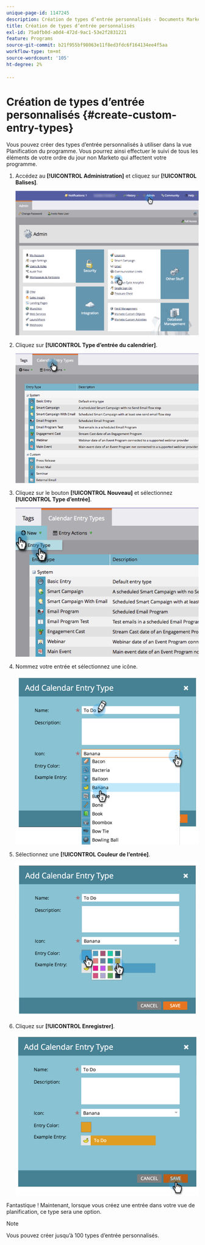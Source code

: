 ```yaml
---
unique-page-id: 1147245
description: Création de types d’entrée personnalisés - Documents Marketo - Documentation du produit
title: Création de types d’entrée personnalisés
exl-id: 75a0fb0d-a0d4-472d-9ac1-53e2f2831221
feature: Programs
source-git-commit: b21f955bf98063e11f8ed3fdc6f164134ee4f5aa
workflow-type: tm+mt
source-wordcount: '105'
ht-degree: 2%

---
```


# Création de types d’entrée personnalisés {#create-custom-entry-types}

Vous pouvez créer des types d’entrée personnalisés à utiliser dans la vue Planification du programme. Vous pourrez ainsi effectuer le suivi de tous les éléments de votre ordre du jour non Marketo qui affectent votre programme.

1. Accédez au **[!UICONTROL Administration]** et cliquez sur **[!UICONTROL Balises]**.

   ![](assets/admintags.png)

1. Cliquez sur **[!UICONTROL Type d’entrée du calendrier]**.

   ![](assets/image2014-9-15-15-3a41-3a33.png)

1. Cliquez sur le bouton **[!UICONTROL Nouveau]** et sélectionnez **[!UICONTROL Type d’entrée]**.

   ![](assets/image2014-9-15-15-3a41-3a58.png)

1. Nommez votre entrée et sélectionnez une icône.

   ![](assets/image2014-9-15-16-3a11-3a24.png)

1. Sélectionnez une **[!UICONTROL Couleur de l’entrée]**.

   ![](assets/image2014-9-15-16-3a3-3a55.png)

1. Cliquez sur **[!UICONTROL Enregistrer]**.

   ![](assets/image2014-9-15-16-3a4-3a14.png)

Fantastique ! Maintenant, lorsque vous créez une entrée dans votre vue de planification, ce type sera une option.

>[!NOTE]
>
>Vous pouvez créer jusqu’à 100 types d’entrée personnalisés.
